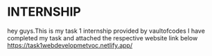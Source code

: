 # INTERNSHIP
hey guys.This is my task 1 internship provided by vaultofcodes I have completed my task and attached the respective website link below
https://task1webdevelopmetvoc.netlify.app/
